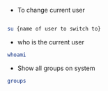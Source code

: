 - To change current user

``` sh

su {name of user to switch to}

```

- who is the current user

```sh
whoami
```

- Show all groups on system

```sh
groups
```
